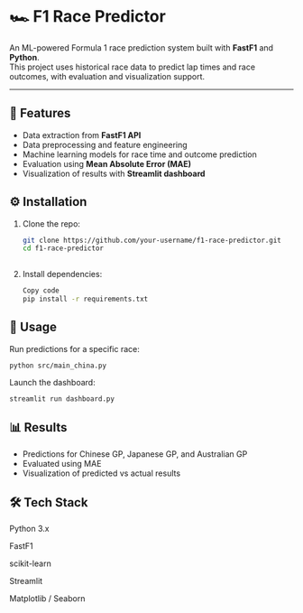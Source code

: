 # 🏎️ F1 Race Predictor

An ML-powered Formula 1 race prediction system built with **FastF1** and **Python**.  
This project uses historical race data to predict lap times and race outcomes, with evaluation and visualization support.

---

## 📌 Features
- Data extraction from **FastF1 API**
- Data preprocessing and feature engineering
- Machine learning models for race time and outcome prediction
- Evaluation using **Mean Absolute Error (MAE)**
- Visualization of results with **Streamlit dashboard**

## ⚙️ Installation
1. Clone the repo:
   ```bash
   git clone https://github.com/your-username/f1-race-predictor.git
   cd f1-race-predictor
  
2. Install dependencies:
     ```bash
     Copy code
     pip install -r requirements.txt
      ```
## 🚀 Usage

Run predictions for a specific race:
    
    python src/main_china.py

Launch the dashboard:

    streamlit run dashboard.py


## 📊 Results
- Predictions for Chinese GP, Japanese GP, and Australian GP
- Evaluated using MAE
- Visualization of predicted vs actual results

## 🛠️ Tech Stack
Python 3.x

FastF1

scikit-learn

Streamlit

Matplotlib / Seaborn
